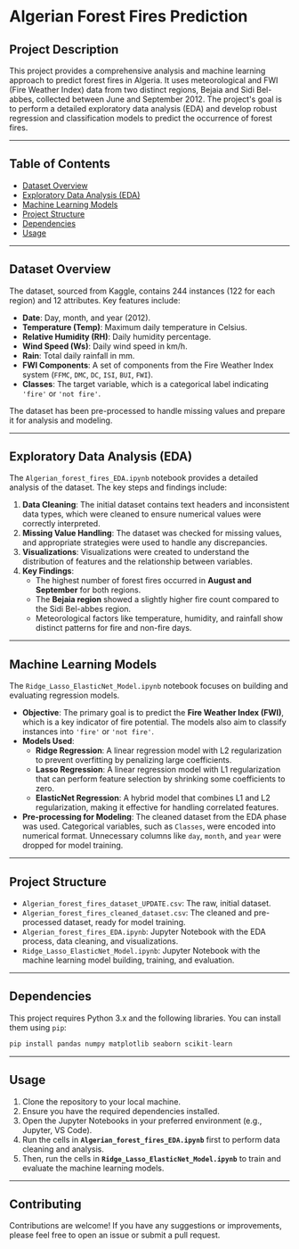 # Algerian Forest Fires Prediction

## Project Description

This project provides a comprehensive analysis and machine learning approach to predict forest fires in Algeria. It uses meteorological and FWI (Fire Weather Index) data from two distinct regions, Bejaia and Sidi Bel-abbes, collected between June and September 2012. The project's goal is to perform a detailed exploratory data analysis (EDA) and develop robust regression and classification models to predict the occurrence of forest fires.

---

## Table of Contents

- [Dataset Overview](#Dataset-Overview)
- [Exploratory Data Analysis (EDA)](https://www.google.com/search?q=%23exploratory-data-analysis-eda)
- [Machine Learning Models](https://www.google.com/search?q=%23machine-learning-models)
- [Project Structure](https://www.google.com/search?q=%23project-structure)
- [Dependencies](https://www.google.com/search?q=%23dependencies)
- [Usage](https://www.google.com/search?q=%23usage)

---

## Dataset Overview

The dataset, sourced from Kaggle, contains 244 instances (122 for each region) and 12 attributes. Key features include:

- **Date**: Day, month, and year (2012).
- **Temperature (Temp)**: Maximum daily temperature in Celsius.
- **Relative Humidity (RH)**: Daily humidity percentage.
- **Wind Speed (Ws)**: Daily wind speed in km/h.
- **Rain**: Total daily rainfall in mm.
- **FWI Components**: A set of components from the Fire Weather Index system (`FFMC`, `DMC`, `DC`, `ISI`, `BUI`, `FWI`).
- **Classes**: The target variable, which is a categorical label indicating `'fire'` or `'not fire'`.

The dataset has been pre-processed to handle missing values and prepare it for analysis and modeling.

---

## Exploratory Data Analysis (EDA)

The `Algerian_forest_fires_EDA.ipynb` notebook provides a detailed analysis of the dataset. The key steps and findings include:

1. **Data Cleaning**: The initial dataset contains text headers and inconsistent data types, which were cleaned to ensure numerical values were correctly interpreted.
2. **Missing Value Handling**: The dataset was checked for missing values, and appropriate strategies were used to handle any discrepancies.
3. **Visualizations**: Visualizations were created to understand the distribution of features and the relationship between variables.
4. **Key Findings**:
    - The highest number of forest fires occurred in **August and September** for both regions.
    - The **Bejaia region** showed a slightly higher fire count compared to the Sidi Bel-abbes region.
    - Meteorological factors like temperature, humidity, and rainfall show distinct patterns for fire and non-fire days.

---

## Machine Learning Models

The `Ridge_Lasso_ElasticNet_Model.ipynb` notebook focuses on building and evaluating regression models.

- **Objective**: The primary goal is to predict the **Fire Weather Index (FWI)**, which is a key indicator of fire potential. The models also aim to classify instances into `'fire'` or `'not fire'`.
- **Models Used**:
    - **Ridge Regression**: A linear regression model with L2 regularization to prevent overfitting by penalizing large coefficients.
    - **Lasso Regression**: A linear regression model with L1 regularization that can perform feature selection by shrinking some coefficients to zero.
    - **ElasticNet Regression**: A hybrid model that combines L1 and L2 regularization, making it effective for handling correlated features.
- **Pre-processing for Modeling**: The cleaned dataset from the EDA phase was used. Categorical variables, such as `Classes`, were encoded into numerical format. Unnecessary columns like `day`, `month`, and `year` were dropped for model training.

---

## Project Structure

- `Algerian_forest_fires_dataset_UPDATE.csv`: The raw, initial dataset.
- `Algerian_forest_fires_cleaned_dataset.csv`: The cleaned and pre-processed dataset, ready for model training.
- `Algerian_forest_fires_EDA.ipynb`: Jupyter Notebook with the EDA process, data cleaning, and visualizations.
- `Ridge_Lasso_ElasticNet_Model.ipynb`: Jupyter Notebook with the machine learning model building, training, and evaluation.

---

## Dependencies

This project requires Python 3.x and the following libraries. You can install them using `pip`:

```python
pip install pandas numpy matplotlib seaborn scikit-learn
```

---

## Usage

1. Clone the repository to your local machine.
2. Ensure you have the required dependencies installed.
3. Open the Jupyter Notebooks in your preferred environment (e.g., Jupyter, VS Code).
4. Run the cells in **`Algerian_forest_fires_EDA.ipynb`** first to perform data cleaning and analysis.
5. Then, run the cells in **`Ridge_Lasso_ElasticNet_Model.ipynb`** to train and evaluate the machine learning models.

---

## Contributing

Contributions are welcome! If you have any suggestions or improvements, please feel free to open an issue or submit a pull request.
